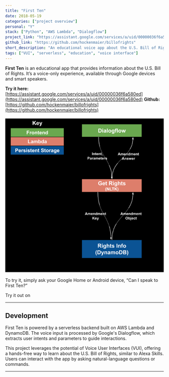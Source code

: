 ```yaml
---
title: "First Ten"
date: 2018-05-19
categories: ["project overview"]
personal: "Y"
stack: ["Python", "AWS Lambda", "Dialogflow"]
project_link: "https://assistant.google.com/services/a/uid/00000036f6a580ed"
github_link: "https://github.com/hockenmaier/billofrights"
short_description: "An educational voice app about the U.S. Bill of Rights, accessible on Google devices and smart speakers."
tags: ["VUI", "serverless", "education", "voice interface"]
---
```


**First Ten** is an educational app that provides information about the U.S. Bill of Rights. It’s a voice-only experience, available through Google devices and smart speakers.  

**Try it here:** [https://assistant.google.com/services/a/uid/00000036f6a580ed](https://assistant.google.com/services/a/uid/00000036f6a580ed)
**Github:** [https://github.com/hockenmaier/billofrights](https://github.com/hockenmaier/billofrights)

![Serverless Architecture of the First Ten app](/images/first_ten_architecture.png)

To try it, simply ask your Google Home or Android device, “Can I speak to First Ten?”  

Try it out on 

---

## Development  

First Ten is powered by a serverless backend built on AWS Lambda and DynamoDB. The voice input is processed by Google's Dialogflow, which extracts user intents and parameters to guide interactions.  

This project leverages the potential of Voice User Interfaces (VUI), offering a hands-free way to learn about the U.S. Bill of Rights, similar to Alexa Skills. Users can interact with the app by asking natural-language questions or commands.  

---